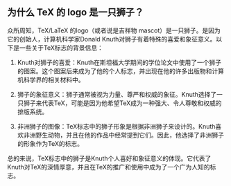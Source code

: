 ## 为什么 TeX 的 logo 是一只狮子？

众所周知，TeX/LaTeX 的logo（或者说是吉祥物 mascot）是一只狮子。是因为它的创始人，计算机科学家Donald Knuth对狮子有着特殊的喜爱和象征意义。以下是一些关于TeX标志的背景信息：

1. Knuth对狮子的喜爱：Knuth在斯坦福大学期间的学位论文中使用了一个狮子的图案。这个图案后来成为了他的个人标志，并出现在他的许多出版物和计算机科学界的相关材料中。

2. 狮子的象征意义：狮子通常被视为力量、尊严和权威的象征。Knuth选择了一只狮子来代表TeX，可能是因为他希望TeX成为一种强大、令人尊敬和权威的排版系统。

3. 非洲狮子的图像：TeX标志中的狮子形象是根据非洲狮子来设计的。Knuth喜欢非洲野生动物，并且在他的作品中经常提到它们。因此，他选择了非洲狮子的形象作为TeX的标志。

总的来说，TeX标志中的狮子是Knuth个人喜好和象征意义的体现。它代表了Knuth对TeX的深情厚意，并且在TeX的推广和使用中成为了一个广为人知的标志。
